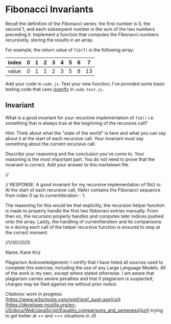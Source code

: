 # Fibonacci Invariants

Recall the definition of the Fibonacci series: the first number is 0, the second
1, and each subsequent number is the sum of the two numbers preceding it.
Implement a function that computes the Fibonacci numbers recursively, storing
the results in an array.

For example, the return value of `fib(7)` is the following array:

| index |  0  |  1  |  2  |  3  |  4  |  5  |  6  |  7  |
| ----- | --- | --- | --- | --- | --- | --- | --- | --- |
| value |  0  |  1  |  1  |  2  |  3  |  5  |  8  |  13 |

Add your code in `code.js`. Test your new function; I've provided some basic
testing code that uses [jsverify](https://jsverify.github.io/) in
`code.test.js`.

## Invariant

What is a good invariant for your recursive implementation of `fib()`
i.e. something that is always true at the beginning of the recursive call?

Hint: Think about what the "state of the world" is here and what you can say
about it at the start of each recursive call. Your invariant must say something
about the current recursive call.

Describe your reasoning and the conclusion you've come to. Your reasoning is the
most important part. You do not need to prove that the invariant is correct. Add
your answer to this markdown file.

//

// RESPONSE: 
A good invariant for my recursive implementation of fib() is: 
At the start of each recursive call, fibArr contains the Fibonacci sequence from index 0 up to currentIteration - 1.

The reasoning for this would be that explicitly, the recursion helper function is made to properly handle the first two fibbonaci entries manually. From then on, the recursion properly handles and computes later indices pushed onto the array. Lastly, the handling of currentIteration and its comparisons to n during each call of the helper recursive function is ensured to stop at the correct moment.

//1/30/2025

Name: Kane Kriz

Plagiarism Acknowledgement: I certify that I have listed all sources used to complete this exercise, including the use of any Large Language Models. All of the work is my own, except where stated otherwise. I am aware that plagiarism carries severe penalties and that if plagiarism is suspected, charges may be filed against me without prior notice.

Citations: work in progress
[https://www.w3schools.com/jsref/jsref_push.asp](url)
[https://developer.mozilla.org/en-US/docs/Web/JavaScript/Equality_comparisons_and_sameness](url) trying to get better at == and === situations in JS
